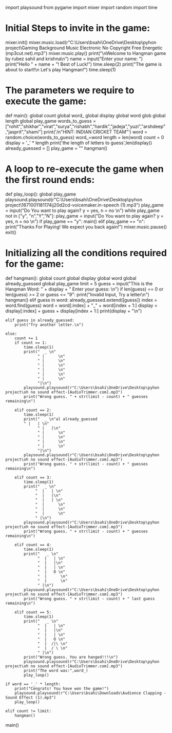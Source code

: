 import playsound
from pygame import mixer
import random
import time
# Initial Steps to invite in the game:
mixer.init()
mixer.music.load(r"C:\Users\bsahi\OneDrive\Desktop\pyhon project\Gaming Background Music Electronic No Copyright Free Energetic (mp3cut.net).mp3")
mixer.music.play()
print("\nWelcome to Hangman game by rubez sahil and krishna\n")
name = input("Enter your name: ")
print("Hello " + name + "! Best of Luck!")
time.sleep(2)
print("The game is about to start!\n Let's play Hangman!")
time.sleep(1)


# The parameters we require to execute the game:
def main():
    global count
    global word_
    global display
    global word
    glob
    global length
    global play_game
    words_to_guess = ["rohit","shikhar","virat","surya","rishabh","hardik","jadeja","yuzi","arshdeep"
                   ,"jasprit","shami"]
    print('/n"HINT: INDIAN CRICKET TEAM"')
    word = random.choice(words_to_guess)
    word_=word
    length = len(word)
    count = 0
    display = '_' * length
    print('the length of letters to guess',len(display))
    already_guessed = []
    play_game = ""
    hangman()

# A loop to re-execute the game when the first round ends:

def play_loop():
    global play_game
    playsound.playsound(r"C:\Users\bsahi\OneDrive\Desktop\pyhon project\1671001181174ij20d2cd-voicemaker.in-speech (1).mp3")
    play_game = input("Do You want to play again? y = yes, n = no \n")
    while play_game not in ["y", "n","Y","N"]:
        play_game = input("Do You want to play again? y = yes, n = no \n")
    if play_game == "y":
        main()
    elif play_game == "n":
        print("Thanks For Playing! We expect you back again!")
        mixer.music.pause()
        exit()

# Initializing all the conditions required for the game:
def hangman():
    global count
    global display
    global word
    global already_guessed
    global play_game
    limit = 5
    guess = input("This is the Hangman Word: " + display + " Enter your guess: \n")
    if len(guess) == 0 or len(guess) >= 2 or guess <= "9":
        print("Invalid Input, Try a letter\n")
        hangman()
    elif guess in word:
        already_guessed.extend([guess])
        index = word.find(guess)
        word = word[:index] + "_" + word[index + 1:]
        display = display[:index] + guess + display[index + 1:]
        print(display + "\n")

    elif guess in already_guessed:
        print("Try another letter.\n")

    else:
        count += 1
        if count == 1:
            time.sleep(1)
            print("  _ \n"
                  " |      \n"
                  " |      \n"
                  " |      \n"
                  " |      \n"
                  " |      \n"
                  " |      \n"
                  "|\n")
            playsound.playsound(r"C:\Users\bsahi\OneDrive\Desktop\pyhon project\oh no sound effect-[AudioTrimmer.com].mp3")
            print("Wrong guess. " + str(limit - count) + " guesses remaining\n")

        elif count == 2:
            time.sleep(1)
            print("  _ \n"al already_guessed
            " |   | \n"
                  " |   |\n"
                  " |      \n"
                  " |      \n"
                  " |      \n"
                  " |      \n"
                  "|\n")
            playsound.playsound(r"C:\Users\bsahi\OneDrive\Desktop\pyhon project\oh no sound effect-[AudioTrimmer.com].mp3")
            print("Wrong guess. " + str(limit - count) + " guesses remaining\n")

        elif count == 3:
            time.sleep(1)
            print("  _ \n"
                 "  |   | \n"
                 "  |   |\n"
                 "  |   | \n"
                 "  |      \n"
                 "  |      \n"
                 "  |      \n"
                 " |\n")
            playsound.playsound(r"C:\Users\bsahi\OneDrive\Desktop\pyhon project\oh no sound effect-[AudioTrimmer.com].mp3")
            print("Wrong guess. " + str(limit - count) + " guesses remaining\n")

        elif count == 4:
            time.sleep(1)
            print("   _ \n"
                  "  |   | \n"
                  "  |   |\n"
                  "  |   | \n"
                  "  |   O \n"
                  "  |      \n"
                  "  |      \n"
                  " |\n")
            playsound.playsound(r"C:\Users\bsahi\OneDrive\Desktop\pyhon project\oh no sound effect-[AudioTrimmer.com].mp3")
            print("Wrong guess. " + str(limit - count) + " last guess remaining\n")

        elif count == 5:
            time.sleep(1)
            print("   _ \n"
                  "  |   | \n"
                  "  |   |\n"
                  "  |   | \n"
                  "  |   O \n"
                  "  |  /|\ \n"
                  "  |  / \ \n"
                  " |\n")
            print("Wrong guess. You are hanged!!!\n")
            playsound.playsound(r"C:\Users\bsahi\OneDrive\Desktop\pyhon project\oh no sound effect-[AudioTrimmer.com].mp3")
            print("The word was:",word_)
            play_loop()

    if word == '_' * length:
        print("Congrats! You have won the game!")
        playsound.playsound(r"C:\Users\bsahi\Downloads\Audience Clapping - Sound Effect (1).mp3")
        play_loop()

    elif count != limit:
        hangman()
main()
